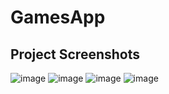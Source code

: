 # GamesApp


## Project Screenshots

![image](https://github.com/hcesarv/games-app/assets/78832570/d3b49311-0b9a-4faf-be08-12387e32093f)
![image](https://github.com/hcesarv/games-app/assets/78832570/48e91924-1d5d-4a80-ae1f-1c1602fbd1cc)
![image](https://github.com/hcesarv/games-app/assets/78832570/7d8c09a6-915f-4eb8-b077-2be946e318ba)
![image](https://github.com/hcesarv/games-app/assets/78832570/51bd3665-e584-47ca-b66a-34bcad020d29)
